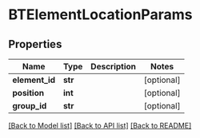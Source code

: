 # BTElementLocationParams

## Properties
Name | Type | Description | Notes
------------ | ------------- | ------------- | -------------
**element_id** | **str** |  | [optional] 
**position** | **int** |  | [optional] 
**group_id** | **str** |  | [optional] 

[[Back to Model list]](../README.md#documentation-for-models) [[Back to API list]](../README.md#documentation-for-api-endpoints) [[Back to README]](../README.md)


